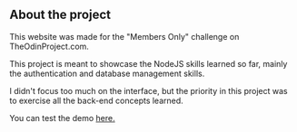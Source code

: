 ## About the project

This website was made for the "Members Only" challenge on TheOdinProject.com.

This project is meant to showcase the NodeJS skills learned so far, mainly the authentication and database management skills.

I didn't focus too much on the interface, but the priority in this project was to exercise all the back-end concepts learned.

You can test the demo [here.](https://jgoldenusr.github.io/11.Shopping-cart/)
